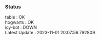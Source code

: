 ### Status


table : OK  
hogwarts : OK  
icy-bot : DOWN  
Latest Update : 2023-11-01 20:07:59.792809
